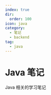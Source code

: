 ```yaml
---
index: true
dir:
  order: 100
icon: java
category:
  - 笔记
  - backend
tag:
  - java
---
```


# Java 笔记

Java 相关的学习笔记

